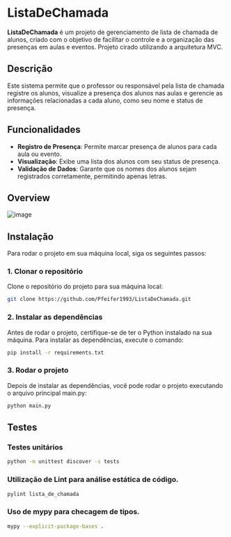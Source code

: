 # ListaDeChamada

**ListaDeChamada** é um projeto de gerenciamento de lista de chamada de alunos, criado com o objetivo de facilitar o controle e a organização das presenças em aulas e eventos.
Projeto cirado utilizando a arquitetura MVC.

## Descrição

Este sistema permite que o professor ou responsável pela lista de chamada registre os alunos, visualize a presença dos alunos nas aulas e gerencie as informações relacionadas a cada aluno, como seu nome e status de presença.

## Funcionalidades

- **Registro de Presença**: Permite marcar presença de alunos para cada aula ou evento.
- **Visualização**: Exibe uma lista dos alunos com seu status de presença.
- **Validação de Dados**: Garante que os nomes dos alunos sejam registrados corretamente, permitindo apenas letras.

## Overview
![image](https://github.com/user-attachments/assets/2080a3fd-e946-4d78-ad38-bc54c0a8aea4)

## Instalação

Para rodar o projeto em sua máquina local, siga os seguintes passos:

### 1. Clonar o repositório

Clone o repositório do projeto para sua máquina local:

```bash
git clone https://github.com/Pfeifer1993/ListaDeChamada.git
```
### 2. Instalar as dependências

Antes de rodar o projeto, certifique-se de ter o Python instalado na sua máquina. Para instalar as dependências, execute o comando:

```bash
pip install -r requirements.txt
```
### 3. Rodar o projeto

Depois de instalar as dependências, você pode rodar o projeto executando o arquivo principal main.py:
```bash
python main.py
```

## Testes
### Testes unitários
```bash
python -m unittest discover -s tests
```
### Utilização de Lint para análise estática de código.
```bash
pylint lista_de_chamada
```
### Uso de mypy para checagem de tipos.
```bash
mypy --explicit-package-bases .
```

